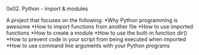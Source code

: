 0x02. Python - import & modules

A project that focuses on the following:
*Why Python programming is awesome
*How to import functions from another file
*How to use imported functions
*How to create a module
*How to use the built-in function dir()
*How to prevent code in your script from being executed when imported
*How to use command line arguments with your Python programs
